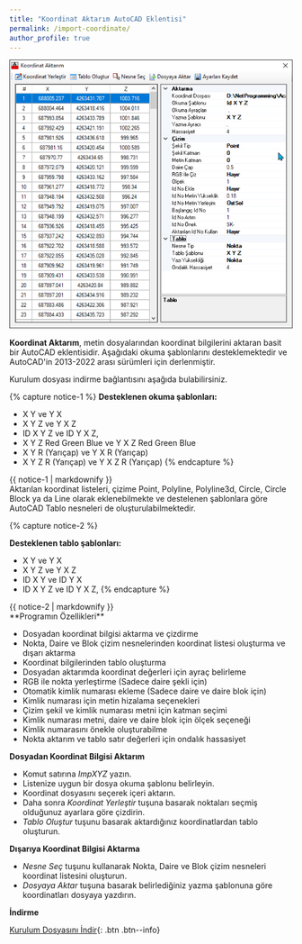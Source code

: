 ```yaml
---
title: "Koordinat Aktarım AutoCAD Eklentisi"
permalink: /import-coordinate/
author_profile: true
---
```

![Şekil-1](/assets/images/imp-xyz.png)

**Koordinat Aktarım**, metin dosyalarından koordinat bilgilerini aktaran basit bir AutoCAD eklentisidir. Aşağıdaki okuma şablonlarını desteklemektedir ve AutoCAD'in 2013-2022 arası sürümleri için derlenmiştir. 

Kurulum dosyası indirme bağlantısını aşağıda bulabilirsiniz.

{% capture notice-1 %}
**Desteklenen okuma şablonları:**

* X Y ve Y X
* X Y Z ve Y X Z
* ID X Y Z ve ID Y X Z,
* X Y Z Red Green Blue ve Y X Z Red Green Blue
* X Y R (Yarıçap) ve Y X R (Yarıçap)
* X Y Z R (Yarıçap) ve Y X Z R (Yarıçap)
{% endcapture %}

<div class="notice">
{{ notice-1 | markdownify }}
</div>
Aktarılan koordinat listeleri, çizime Point, Polyline, Polyline3d, Circle, Circle Block ya da Line olarak eklenebilmekte ve destelenen şablonlara göre AutoCAD Tablo nesneleri de oluşturulabilmektedir.

{% capture notice-2 %}

**Desteklenen tablo şablonları:**

* X Y ve Y X
* X Y Z ve Y X Z
* ID X Y ve ID Y X 
* ID X Y Z ve ID Y X Z,
{% endcapture %}

<div class="notice">
{{ notice-2 | markdownify }}
</div>
**Programın Özellikleri**

- Dosyadan koordinat bilgisi aktarma ve çizdirme
- Nokta, Daire ve Blok çizim nesnelerinden koordinat listesi oluşturma ve dışarı aktarma
- Koordinat bilgilerinden tablo oluşturma
- Dosyadan aktarımda koordinat değerleri için ayraç belirleme
- RGB ile nokta yerleştirme (Sadece daire şekli için)
- Otomatik kimlik numarası ekleme (Sadece daire ve daire blok için)
- Kimlik numarası için metin hizalama seçenekleri
- Çizim şekil ve kimlik numarası metni için katman seçimi
- Kimlik numarası metni, daire ve daire blok için ölçek seçeneği
- Kimlik numarasını önekle oluşturabilme
- Nokta aktarım ve tablo satır değerleri için ondalık hassasiyet

**Dosyadan Koordinat Bilgisi Aktarım**

- Komut satırına *ImpXYZ* yazın.
- Listenize uygun bir dosya okuma şablonu belirleyin.
- Koordinat dosyasını seçerek içeri aktarın.
- Daha sonra *Koordinat Yerleştir* tuşuna basarak noktaları seçmiş olduğunuz ayarlara göre çizdirin.
- *Tablo Oluştur* tuşunu basarak aktardığınız koordinatlardan tablo oluşturun.

**Dışarıya Koordinat Bilgisi Aktarma**

- *Nesne Seç* tuşunu kullanarak Nokta, Daire ve Blok çizim nesneleri koordinat listesini oluşturun.
- *Dosyaya Aktar* tuşuna basarak belirlediğiniz yazma şablonuna göre koordinatları dosyaya yazdırın.

**İndirme**

[Kurulum Dosyasını İndir](https://eykaraduman.github.io/contact/){: .btn .btn--info}

